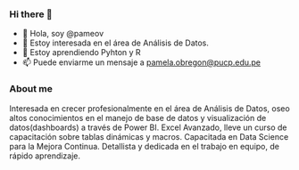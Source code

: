 ### Hi there 👋

- 👋 Hola, soy @pameov
- 👀 Estoy interesada en el área de Análisis de Datos.
- 🌱 Estoy aprendiendo Pyhton y R
- 📫 Puede enviarme un mensaje a pamela.obregon@pucp.edu.pe

### About me
Interesada en crecer profesionalmente en el área de Análisis de Datos, oseo altos conocimientos en el manejo de base de datos y visualización de datos(dashboards) a través de Power BI. Excel Avanzado, lleve un curso de capacitación sobre tablas dinámicas y macros. Capacitada en Data Science para la Mejora Continua. Detallista y dedicada en el trabajo en equipo, de rápido aprendizaje. 
